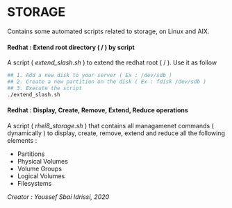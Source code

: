 # STORAGE
Contains some automated scripts related to storage, on Linux and AIX.

####  Redhat  : Extend root directory ( / ) by script 
A script ( *extend_slash.sh* )  to extend the redhat root ( / ). Use it as follow
```bash
## 1. Add a new disk to your server ( Ex : /dev/sdb ) 
## 2. Create a new partition on the disk ( Ex : fdisk /dev/sdb )
## 3. Execute the script 
./extend_slash.sh
```
#### Redhat   : Display, Create, Remove, Extend, Reduce operations
A script ( *rhel8_storage.sh* ) that contains all managamenet commands ( dynamically ) to display, create, remove, extend and reduce all the following elements : 
* Partitions
* Physical Volumes
* Volume Groups
* Logical Volumes
* Filesystems


*Creator : Youssef Sbai Idrissi, 2020*
